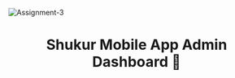 ![Assignment-3](https://i.ibb.co.com/jvLqVxh/blog2.jpg)

<h1 align="center">
 Shukur Mobile App Admin Dashboard  🚀
</h1>